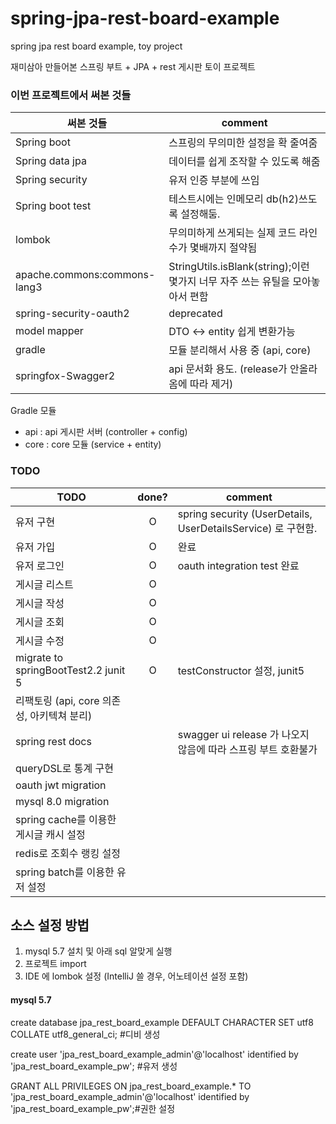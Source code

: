 # spring-jpa-rest-board-example

spring jpa rest board example, toy project

재미삼아 만들어본 스프링 부트 + JPA + rest 게시판 토이 프로젝트

### 이번 프로젝트에서 써본 것들

|써본 것들|comment|
|---|-------|
|Spring boot | 스프링의 무의미한 설정을 확 줄여줌|
|Spring data jpa | 데이터를 쉽게 조작할 수 있도록 해줌|
|Spring security | 유저 인증 부분에 쓰임|
|Spring boot test | 테스트시에는 인메모리 db(h2)쓰도록 설정해둠.|
|lombok | 무의미하게 쓰게되는 실제 코드 라인수가 몇배까지 절약됨|
|apache.commons:commons-lang3 | StringUtils.isBlank(string);이런 몇가지 너무 자주 쓰는 유틸을 모아놓아서 편함|
|spring-security-oauth2 | deprecated|
|model mapper | DTO <-> entity 쉽게 변환가능|
|gradle | 모듈 분리해서 사용 중 (api, core)|
|springfox-Swagger2 | api 문서화 용도. (release가 안올라옴에 따라 제거)|

Gradle 모듈
- api : api 게시판 서버 (controller + config)
- core : core 모듈 (service + entity)

### TODO

| TODO        | done? | comment |
|-------------|:-----:|---------|
| 유저 구현     | O     |   spring security (UserDetails, UserDetailsService) 로 구현함.      |
| 유저 가입     | O      | 완료 |
| 유저 로그인    | O      | oauth integration test 완료 |
| 게시글 리스트  | O  |   |
| 게시글 작성   | O |  |
| 게시글 조회   | O |  |
| 게시글 수정   | O |  |
| migrate to springBootTest2.2 junit 5 | O | testConstructor 설정, junit5 |
| 리팩토링 (api, core 의존성, 아키텍쳐 분리) | | |
| spring rest docs | | swagger ui release 가 나오지 않음에 따라 스프링 부트 호환불가|
| queryDSL로 통계 구현 | | |
| oauth jwt migration| | |
| mysql 8.0 migration | | |
| spring cache를 이용한 게시글 캐시 설정| | |
| redis로 조회수 랭킹 설정| | |
| spring batch를 이용한 유저 설정| | |

## 소스 설정 방법
1. mysql 5.7 설치 및 아래 sql 알맞게 실행
2. 프로젝트 import
3. IDE 에 lombok 설정 (IntelliJ 쓸 경우, 어노테이션 설정 포함)

#### mysql 5.7 

create database jpa_rest_board_example DEFAULT CHARACTER SET utf8 COLLATE utf8_general_ci; #디비 생성

create user 'jpa_rest_board_example_admin'@'localhost' identified by 'jpa_rest_board_example_pw'; #유저 생성

GRANT ALL PRIVILEGES ON jpa_rest_board_example.* TO 'jpa_rest_board_example_admin'@'localhost' identified by 'jpa_rest_board_example_pw';#권한 설정
